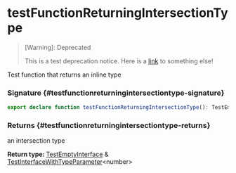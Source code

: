 # testFunctionReturningIntersectionType


> <bold> [Warning]: Deprecated </bold>
> 
> This is a test deprecation notice. Here is a [link](docs/simple-suite-test/testfunctionreturninguniontype-function) to something else!


Test function that returns an inline type

### Signature {#testfunctionreturningintersectiontype-signature}

```typescript
export declare function testFunctionReturningIntersectionType(): TestEmptyInterface & TestInterfaceWithTypeParameter<number>;
```

### Returns {#testfunctionreturningintersectiontype-returns}

an intersection type

<b>Return type: </b>[TestEmptyInterface](docs/simple-suite-test/testemptyinterface-interface) &amp; [TestInterfaceWithTypeParameter](docs/simple-suite-test/testinterfacewithtypeparameter-interface)&lt;number&gt;

